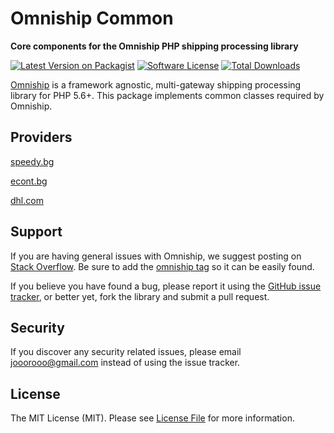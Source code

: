 # Omniship Common

**Core components for the Omniship PHP shipping processing library**

[![Latest Version on Packagist][ico-version]][link-packagist]
[![Software License][ico-license]](LICENSE.md)
[![Total Downloads][ico-downloads]][link-downloads]

[Omniship](https://github.com/jooorooo/omniship) is a framework agnostic, multi-gateway shipping
processing library for PHP 5.6+. This package implements common classes required by Omniship.

## Providers
[speedy.bg](https://github.com/jooorooo/omniship-speedy/)

[econt.bg](https://github.com/jooorooo/omniship-econt/)

[dhl.com](https://github.com/jooorooo/omniship-dhl/)


## Support

If you are having general issues with Omniship, we suggest posting on
[Stack Overflow](http://stackoverflow.com/). Be sure to add the
[omniship tag](http://stackoverflow.com/questions/tagged/omniship) so it can be easily found.

If you believe you have found a bug, please report it using the [GitHub issue tracker](https://github.com/jooorooo/omniship/issues),
or better yet, fork the library and submit a pull request.


## Security

If you discover any security related issues, please email jooorooo@gmail.com instead of using the issue tracker.


## License

The MIT License (MIT). Please see [License File](LICENSE.md) for more information.

[ico-version]: https://img.shields.io/packagist/v/simexis/omniship.svg?style=flat-square
[ico-license]: https://img.shields.io/badge/license-MIT-brightgreen.svg?style=flat-square
[ico-travis]: https://img.shields.io/travis/simexis/omniship/master.svg?style=flat-square
[ico-downloads]: https://img.shields.io/packagist/dt/simexis/omniship.svg?style=flat-square

[link-packagist]: https://packagist.org/packages/simexis/omniship
[link-travis]: https://travis-ci.org/simexis/omniship
[link-downloads]: https://packagist.org/packages/simexis/omniship
[link-contributors]: ../../contributors
